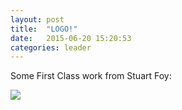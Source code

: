 ```yaml
---
layout: post
title:  "LOGO!"
date:   2015-06-20 15:20:53
categories: leader
---
```


Some First Class work from Stuart Foy:

<img src="/beastimock/img/beasty.png" />
  
 
